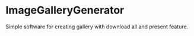 # ImageGalleryGenerator
Simple software for creating gallery with download all and present feature.
